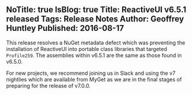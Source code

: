 NoTitle: true
IsBlog: true
Title: ReactiveUI v6.5.1 released
Tags: Release Notes
Author: Geoffrey Huntley
Published: 2016-08-17
---

<!--excerpt-->

This release resolves a NuGet metadata defect which was preventing the installation of ReactiveUI into portable class libraries that targeted `Profile259`. The assemblies within v6.5.1 are the same as those found in v6.5.0.

For new projects, we recommend joining us in Slack and using the v7 nightlies which are available from MyGet as we are in the final stages of preparing for the release of v7.0.0. 
